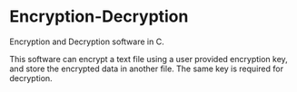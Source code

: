 # Encryption-Decryption

Encryption and Decryption software in C.

This software can encrypt a text file using a user provided encryption key, and store the encrypted data in another file. The same key is required for decryption.